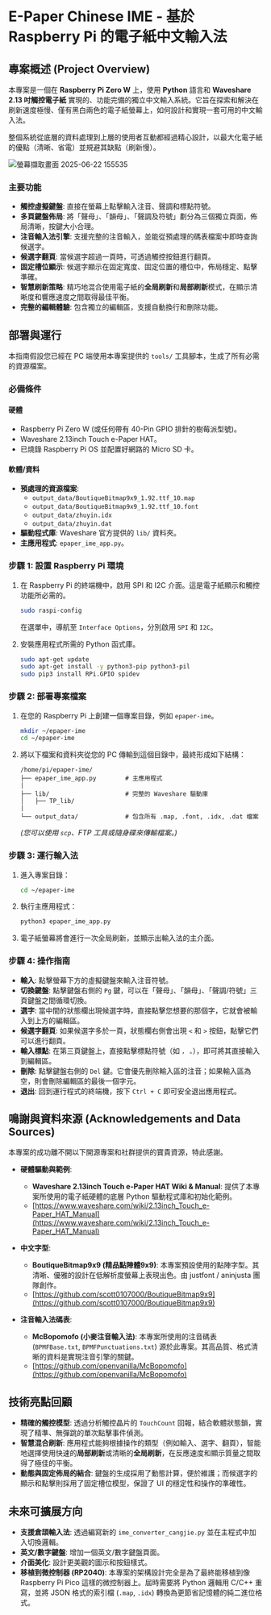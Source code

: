 # E-Paper Chinese IME - 基於 Raspberry Pi 的電子紙中文輸入法

## 專案概述 (Project Overview)

本專案是一個在 **Raspberry Pi Zero W** 上，使用 **Python** 語言和 **Waveshare 2.13 吋觸控電子紙** 實現的、功能完備的獨立中文輸入系統。它旨在探索和解決在刷新速度極慢、僅有黑白兩色的電子紙螢幕上，如何設計和實現一套可用的中文輸入法。

整個系統從底層的資料處理到上層的使用者互動都經過精心設計，以最大化電子紙的優點（清晰、省電）並規避其缺點（刷新慢）。

 <!-- 強烈建議您拍一張實際運行的照片並替換此連結 -->
![螢幕擷取畫面 2025-06-22 155535](https://github.com/user-attachments/assets/28c29812-2dc9-4cb1-af2f-9757e61cf4cf)

### 主要功能
-   **觸控虛擬鍵盤**: 直接在螢幕上點擊輸入注音、聲調和標點符號。
-   **多頁鍵盤佈局**: 將「聲母」、「韻母」、「聲調及符號」劃分為三個獨立頁面，佈局清晰，按鍵大小合理。
-   **注音輸入法引擎**: 支援完整的注音輸入，並能從預處理的碼表檔案中即時查詢候選字。
-   **候選字翻頁**: 當候選字超過一頁時，可透過觸控按鈕進行翻頁。
-   **固定槽位顯示**: 候選字顯示在固定寬度、固定位置的槽位中，佈局穩定、點擊準確。
-   **智慧刷新策略**: 精巧地混合使用電子紙的**全局刷新**和**局部刷新**模式，在顯示清晰度和響應速度之間取得最佳平衡。
-   **完整的編輯體驗**: 包含獨立的編輯區，支援自動換行和刪除功能。

## 部署與運行

本指南假設您已經在 PC 端使用本專案提供的 `tools/` 工具腳本，生成了所有必需的資源檔案。

### 必備條件

#### 硬體
-   Raspberry Pi Zero W (或任何帶有 40-Pin GPIO 排針的樹莓派型號)。
-   Waveshare 2.13inch Touch e-Paper HAT。
-   已燒錄 Raspberry Pi OS 並配置好網路的 Micro SD 卡。

#### 軟體/資料
-   **預處理的資源檔案**:
    -   `output_data/BoutiqueBitmap9x9_1.92.ttf_10.map`
    -   `output_data/BoutiqueBitmap9x9_1.92.ttf_10.font`
    -   `output_data/zhuyin.idx`
    -   `output_data/zhuyin.dat`
-   **驅動程式庫**: Waveshare 官方提供的 `lib/` 資料夾。
-   **主應用程式**: `epaper_ime_app.py`。

### 步驟 1: 設置 Raspberry Pi 環境

1.  在 Raspberry Pi 的終端機中，啟用 SPI 和 I2C 介面。這是電子紙顯示和觸控功能所必需的。
    ```bash
    sudo raspi-config
    ```
    在選單中，導航至 `Interface Options`，分別啟用 `SPI` 和 `I2C`。

2.  安裝應用程式所需的 Python 函式庫。
    ```bash
    sudo apt-get update
    sudo apt-get install -y python3-pip python3-pil
    sudo pip3 install RPi.GPIO spidev
    ```

### 步驟 2: 部署專案檔案

1.  在您的 Raspberry Pi 上創建一個專案目錄，例如 `epaper-ime`。
    ```bash
    mkdir ~/epaper-ime
    cd ~/epaper-ime
    ```
2.  將以下檔案和資料夾從您的 PC 傳輸到這個目錄中，最終形成如下結構：
    ```
    /home/pi/epaper-ime/
    ├── epaper_ime_app.py        # 主應用程式
    |
    ├── lib/                     # 完整的 Waveshare 驅動庫
    │   ├── TP_lib/
    |
    └── output_data/             # 包含所有 .map, .font, .idx, .dat 檔案
    ```
    *(您可以使用 `scp`、FTP 工具或隨身碟來傳輸檔案。)*

### 步驟 3: 運行輸入法

1.  進入專案目錄：
    ```bash
    cd ~/epaper-ime
    ```
2.  執行主應用程式：
    ```bash
    python3 epaper_ime_app.py
    ```
3.  電子紙螢幕將會進行一次全局刷新，並顯示出輸入法的主介面。

### 步驟 4: 操作指南

-   **輸入**: 點擊螢幕下方的虛擬鍵盤來輸入注音符號。
-   **切換鍵盤**: 點擊鍵盤右側的 `Pg` 鍵，可以在「聲母」、「韻母」、「聲調/符號」三頁鍵盤之間循環切換。
-   **選字**: 當中間的狀態欄出現候選字時，直接點擊您想要的那個字，它就會被輸入到上方的編輯區。
-   **候選字翻頁**: 如果候選字多於一頁，狀態欄右側會出現 `<` 和 `>` 按鈕，點擊它們可以進行翻頁。
-   **輸入標點**: 在第三頁鍵盤上，直接點擊標點符號（如 `，` `。`），即可將其直接輸入到編輯區。
-   **刪除**: 點擊鍵盤右側的 `Del` 鍵。它會優先刪除輸入區的注音；如果輸入區為空，則會刪除編輯區的最後一個字元。
-   **退出**: 回到運行程式的終端機，按下 `Ctrl + C` 即可安全退出應用程式。

## 鳴謝與資料來源 (Acknowledgements and Data Sources)

本專案的成功離不開以下開源專案和社群提供的寶貴資源，特此感謝。

-   **硬體驅動與範例**:
    -   **Waveshare 2.13inch Touch e-Paper HAT Wiki & Manual**: 提供了本專案所使用的電子紙硬體的底層 Python 驅動程式庫和初始化範例。
    -   [https://www.waveshare.com/wiki/2.13inch_Touch_e-Paper_HAT_Manual](https://www.waveshare.com/wiki/2.13inch_Touch_e-Paper_HAT_Manual)

-   **中文字型**:
    -   **BoutiqueBitmap9x9 (精品點陣體9x9)**: 本專案預設使用的點陣字型。其清晰、優雅的設計在低解析度螢幕上表現出色。由 justfont / aninjusta 團隊創作。
    -   [https://github.com/scott0107000/BoutiqueBitmap9x9](https://github.com/scott0107000/BoutiqueBitmap9x9)

-   **注音輸入法碼表**:
    -   **McBopomofo (小麥注音輸入法)**: 本專案所使用的注音碼表 (`BPMFBase.txt`, `BPMFPunctuations.txt`) 源於此專案。其高品質、格式清晰的資料是實現注音引擎的關鍵。
    -   [https://github.com/openvanilla/McBopomofo](https://github.com/openvanilla/McBopomofo)

## 技術亮點回顧
-   **精確的觸控模型**: 透過分析觸控晶片的 `TouchCount` 回報，結合軟體狀態鎖，實現了精準、無彈跳的單次點擊事件偵測。
-   **智慧混合刷新**: 應用程式能夠根據操作的類型（例如輸入、選字、翻頁），智能地選擇使用快速的**局部刷新**或清晰的**全局刷新**，在反應速度和顯示質量之間取得了極佳的平衡。
-   **動態與固定佈局的結合**: 鍵盤的生成採用了動態計算，便於維護；而候選字的顯示和點擊則採用了固定槽位模型，保證了 UI 的穩定性和操作的準確性。

## 未來可擴展方向
-   **支援倉頡輸入法**: 透過編寫新的 `ime_converter_cangjie.py` 並在主程式中加入切換邏輯。
-   **英文/數字鍵盤**: 增加一個英文/數字鍵盤頁面。
-   **介面美化**: 設計更美觀的圖示和按鈕樣式。
-   **移植到微控制器 (RP2040)**: 本專案的架構設計完全是為了最終能移植到像 Raspberry Pi Pico 這樣的微控制器上。屆時需要將 Python 邏輯用 C/C++ 重寫，並將 JSON 格式的索引檔 (`.map`, `.idx`) 轉換為更節省記憶體的純二進位格式。
